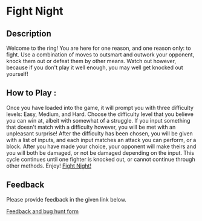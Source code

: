 # Fight Night

## Description
Welcome to the ring! You are here for one reason, and one reason only: to fight. Use a combination of moves to outsmart and outwork your opponent, knock them out or defeat them by other means. Watch out however, because if you don't play it well enough, you may well get knocked out yourself!
## How to Play :
Once you have loaded into the game, it will prompt you with three difficulty levels: Easy, Medium, and Hard. Choose the difficulty level that you believe you can win at, albeit with somewhat of a struggle. If you input something that doesn't match with a difficulty however, you will be met with an unpleasant surprise! After the difficulty has been chosen, you will be given with a list of inputs, and each input matches an attack you can perform, or a block. After you have made your choice, your opponent will make theirs and you will both be damaged, or not be damaged depending on the input. This cycle continues until one fighter is knocked out, or cannot continue through other methods. Enjoy!
[Fight Night!](my_game.zip)
## Feedback
Please provide feedback in the given link below.

[Feedback and bug hunt form](https://docs.google.com/forms/d/e/1FAIpQLScNEftU7Sep8T5wZ18s7SWYHK4d70JGUBSkK-u_B0l2hmhxMg/viewform?usp=sf_link)